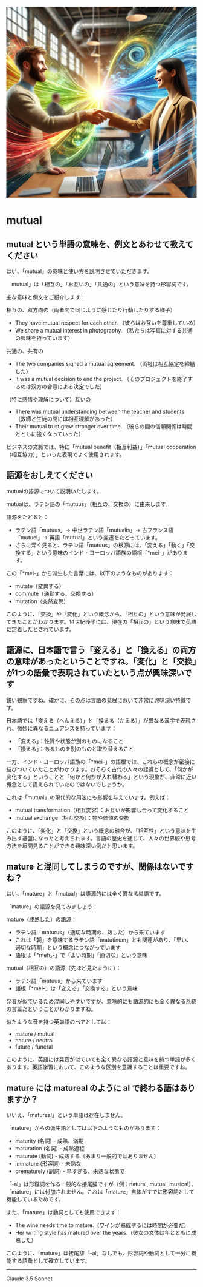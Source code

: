 
![mutual](./imgs/mutual.webp)

# mutual

## mutual という単語の意味を、例文とあわせて教えてください

はい、「mutual」の意味と使い方を説明させていただきます。

「mutual」は「相互の」「お互いの」「共通の」という意味を持つ形容詞です。

主な意味と例文をご紹介します：

相互の、双方向の（両者間で同じように感じたり行動したりする様子）

 * They have mutual respect for each other. （彼らはお互いを尊重している）
 * We share a mutual interest in photography. （私たちは写真に対する共通の興味を持っています）

共通の、共有の

 * The two companies signed a mutual agreement. （両社は相互協定を締結した）
 * It was a mutual decision to end the project. （そのプロジェクトを終了するのは双方の合意による決定でした）

（特に感情や理解について）互いの

 * There was mutual understanding between the teacher and students. （教師と生徒の間には相互理解があった）
 * Their mutual trust grew stronger over time. （彼らの間の信頼関係は時間とともに強くなっていった）

ビジネスの文脈では、特に「mutual benefit（相互利益）」「mutual cooperation（相互協力）」といった表現でよく使用されます。

## 語源をおしえてください

mutualの語源について説明いたします。

mutualは、ラテン語の「mutuus」（相互の、交換の）に由来します。

語源をたどると：

 * ラテン語「mutuus」→ 中世ラテン語「mutualis」→ 古フランス語「mutuel」→ 英語「mutual」という変遷をたどっています。
 * さらに深く見ると、ラテン語「mutuus」の根源には、「変える」「動く」「交換する」という意味のインド・ヨーロッパ語族の語根「*mei-」があります。

この「*mei-」から派生した言葉には、以下のようなものがあります：

 * mutate（変異する）
 * commute（通勤する、交換する）
 * mutation（突然変異）

このように、「交換」や「変化」という概念から、「相互の」という意味が発展してきたことがわかります。14世紀後半には、現在の「相互の」という意味で英語に定着したとされています。

## 語源に、日本語で言う「変える」と「換える」の両方の意味があったということですね。「変化」と「交換」が1つの語彙で表現されていたという点が興味深いです

鋭い観察ですね。確かに、その点は言語の発展において非常に興味深い特徴です。

日本語では「変える（へんえる）」と「換える（かえる）」が異なる漢字で表現され、微妙に異なるニュアンスを持っています：

 * 「変える」：性質や状態が別のものになること
 * 「換える」：あるものを別のものと取り替えること

一方、インド・ヨーロッパ語族の「*mei-」の語根では、これらの概念が密接に結びついていたことがわかります。おそらく古代の人々の認識として、「何かが変化する」ということと「何かと何かが入れ替わる」という現象が、非常に近い概念として捉えられていたのではないでしょうか。

これは「mutual」の現代的な用法にも影響を与えています。例えば：

 * mutual transformation（相互変容）：お互いが影響し合って変化すること
 * mutual exchange（相互交換）：物や価値の交換

このように、「変化」と「交換」という概念の融合が、「相互性」という意味を生み出す基盤になったと考えられます。言語の歴史を通じて、人々の世界観や思考方法を垣間見ることができる興味深い例だと思います。

## mature と混同してしまうのですが、関係はないですね？

はい、「mature」と「mutual」は語源的には全く異なる単語です。

「mature」の語源を見てみましょう：

mature（成熟した）の語源：

 * ラテン語「maturus」（適切な時期の、熟した）から来ています
 * これは「朝」を意味するラテン語「matutinum」とも関連があり、「早い、適切な時期」という概念につながっています
 * 語根は「*meh₂-」で「よい時期」「適切な」という意味

mutual（相互の）の語源（先ほど見たように）：

 * ラテン語「mutuus」から来ています
 * 語根「*mei-」は「変える」「交換する」という意味

発音が似ているため混同しやすいですが、意味的にも語源的にも全く異なる系統の言葉だということがわかりますね。

似たような音を持つ英単語のペアとしては：

 * mature / mutual
 * nature / neutral
 * future / funeral

このように、英語には発音が似ていても全く異なる語源と意味を持つ単語が多くあります。英語学習において、このような区別を意識することは重要ですね。

## mature には matureal のように al で終わる語はありますか？

いいえ、「matureal」という単語は存在しません。

「mature」からの派生語としては以下のようなものがあります：

 * maturity (名詞) - 成熟、満期
 * maturation (名詞) - 成熟過程
 * maturate (動詞) - 成熟する（あまり一般的ではありません）
 * immature (形容詞) - 未熟な
 * prematurely (副詞) - 早すぎる、未熟な状態で

「-al」は形容詞を作る一般的な接尾辞ですが（例：natural, mutual, musical）、「mature」には付加されません。これは「mature」自体がすでに形容詞として機能しているためです。

また、「mature」は動詞としても使用できます：

 * The wine needs time to mature.（ワインが熟成するには時間が必要だ）
 * Her writing style has matured over the years.（彼女の文体は年とともに成熟した）

このように、「mature」は接尾辞「-al」なしでも、形容詞や動詞として十分に機能する語彙として確立しています。

---

Claude 3.5 Sonnet
